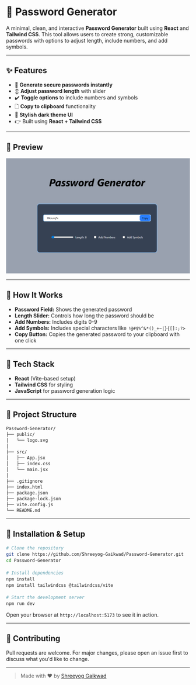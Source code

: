 # 📁 Password Generator

A minimal, clean, and interactive **Password Generator** built using **React** and **Tailwind CSS**. This tool allows users to create strong, customizable passwords with options to adjust length, include numbers, and add symbols.

---------------------------------------------------------------------

## ✨ Features

* 🔐 **Generate secure passwords instantly**
* ↕️ **Adjust password length** with slider
* ✔️ **Toggle options** to include numbers and symbols
* 🗋 **Copy to clipboard** functionality
* 💼 **Stylish dark theme UI**
* 👉 Built using **React + Tailwind CSS**

---------------------------------------------------------------------

## 📸 Preview

![Password Generator Screenshot](./public/Preview.png)

---------------------------------------------------------------------

## 🧠 How It Works

* **Password Field:** Shows the generated password
* **Length Slider:** Controls how long the password should be
* **Add Numbers:** Includes digits 0-9
* **Add Symbols:** Includes special characters like `!@#$%^&*()_+~|}{[]:;?>`
* **Copy Button:** Copies the generated password to your clipboard with one click

---------------------------------------------------------------------

## 🚀 Tech Stack

* **React** (Vite-based setup)
* **Tailwind CSS** for styling
* **JavaScript** for password generation logic

---------------------------------------------------------------------

## 📁 Project Structure

```
Password-Generator/
├── public/
│   └── logo.svg
│
├── src/
│   ├── App.jsx
│   ├── index.css
│   └── main.jsx
│
├── .gitignore
├── index.html
├── package.json
├── package-lock.json
├── vite.config.js
└── README.md
```

---------------------------------------------------------------------

## 🔧 Installation & Setup

```bash
# Clone the repository
git clone https://github.com/Shreeyog-Gaikwad/Password-Generator.git
cd Password-Generator

# Install dependencies
npm install
npm install tailwindcss @tailwindcss/vite

# Start the development server
npm run dev
```

Open your browser at `http://localhost:5173` to see it in action.

---------------------------------------------------------------------

## 🤝 Contributing

Pull requests are welcome. For major changes, please open an issue first to discuss what you'd like to change.

---------------------------------------------------------------------

> Made with ❤️ by [Shreeyog Gaikwad](https://github.com/Shreeyog-Gaikwad)

